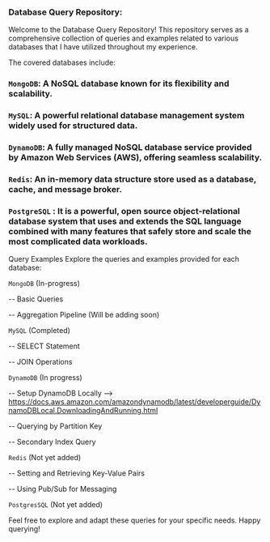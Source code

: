 ### Database Query Repository:

Welcome to the Database Query Repository! This repository serves as a comprehensive collection of queries and examples related to various databases that I have utilized throughout my experience. 

The covered databases include:

### `MongoDB`: A NoSQL database known for its flexibility and scalability.

### `MySQL`: A powerful relational database management system widely used for structured data.

### `DynamoDB`: A fully managed NoSQL database service provided by Amazon Web Services (AWS), offering seamless scalability.

### `Redis`: An in-memory data structure store used as a database, cache, and message broker.

### `PostgreSQL` : It is a powerful, open source object-relational database system that uses and extends the SQL language combined with many features that safely store and scale the most complicated data workloads.

Query Examples
Explore the queries and examples provided for each database:

``MongoDB`` (In-progress)

-- Basic Queries

-- Aggregation Pipeline (Will be adding soon)

``MySQL`` (Completed)

-- SELECT Statement

-- JOIN Operations

``DynamoDB`` (In progress)

-- Setup DynamoDB Locally --> https://docs.aws.amazon.com/amazondynamodb/latest/developerguide/DynamoDBLocal.DownloadingAndRunning.html 

-- Querying by Partition Key

-- Secondary Index Query

``Redis`` (Not yet added)

-- Setting and Retrieving Key-Value Pairs

-- Using Pub/Sub for Messaging

``PostgresSQL`` (Not yet added)

Feel free to explore and adapt these queries for your specific needs. Happy querying!
